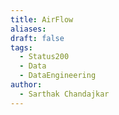 ```yaml
---
title: AirFlow
aliases: 
draft: false
tags:
  - Status200
  - Data
  - DataEngineering
author:
  - Sarthak Chandajkar
---
```

 

